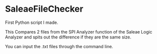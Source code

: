 # SaleaeFileChecker
First Python script I made.

This Compares 2 files from the SPI Analyzer function of the Saleae Logic Analyzer 
and spits out the difference if they are the same size.

You can input the .txt files through the command line. 
